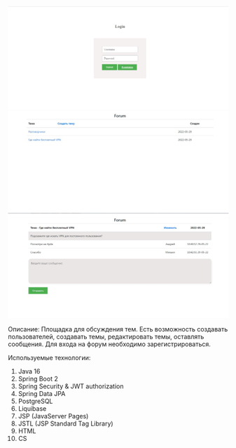 ![ScreenShot](images/login.jpg)
![ScreenShot](images/posts.jpg)
![ScreenShot](images/postId.jpg)

Описание:
Площадка для обсуждения тем. Есть возможность создавать пользователей, создавать темы, редактировать темы, оставлять сообщения.
Для входа на форум необходимо зарегистрироваться.

Используемые технологии:
1. Java 16
2. Spring Boot 2
3. Spring Security & JWT authorization
4. Spring Data JPA
5. PostgreSQL
6. Liquibase
7. JSP (JavaServer Pages)
8. JSTL (JSP Standard Tag Library)
9. HTML
10. CS